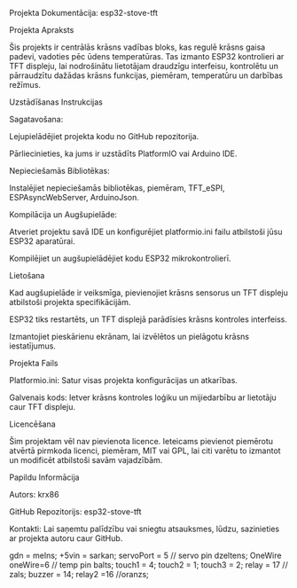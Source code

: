 
Projekta Dokumentācija: esp32-stove-tft

Projekta Apraksts

Šis projekts ir centrālās krāsns vadības bloks, kas regulē krāsns gaisa padevi, vadoties pēc ūdens temperatūras. Tas izmanto ESP32 kontrolieri ar TFT displeju, lai nodrošinātu lietotājam draudzīgu interfeisu, kontrolētu un pārraudzītu dažādas krāsns funkcijas, piemēram, temperatūru un darbības režīmus.

Uzstādīšanas Instrukcijas

Sagatavošana:

Lejupielādējiet projekta kodu no GitHub repozitorija.

Pārliecinieties, ka jums ir uzstādīts PlatformIO vai Arduino IDE.

Nepieciešamās Bibliotēkas:

Instalējiet nepieciešamās bibliotēkas, piemēram, TFT_eSPI, ESPAsyncWebServer, ArduinoJson.

Kompilācija un Augšupielāde:

Atveriet projektu savā IDE un konfigurējiet platformio.ini failu atbilstoši jūsu ESP32 aparatūrai.

Kompilējiet un augšupielādējiet kodu ESP32 mikrokontrolierī.

Lietošana

Kad augšupielāde ir veiksmīga, pievienojiet krāsns sensorus un TFT displeju atbilstoši projekta specifikācijām.

ESP32 tiks restartēts, un TFT displejā parādīsies krāsns kontroles interfeiss.

Izmantojiet pieskārienu ekrānam, lai izvēlētos un pielāgotu krāsns iestatījumus.

Projekta Fails

Platformio.ini: Satur visas projekta konfigurācijas un atkarības.

Galvenais kods: Ietver krāsns kontroles loģiku un mijiedarbību ar lietotāju caur TFT displeju.

Licencēšana

Šim projektam vēl nav pievienota licence. Ieteicams pievienot piemērotu atvērtā pirmkoda licenci, piemēram, MIT vai GPL, lai citi varētu to izmantot un modificēt atbilstoši savām vajadzībām.

Papildu Informācija

Autors: krx86

GitHub Repozitorijs: esp32-stove-tft

Kontakti: Lai saņemtu palīdzību vai sniegtu atsauksmes, lūdzu, sazinieties ar projekta autoru caur GitHub.


gdn = melns;
+5vin = sarkan;
servoPort = 5   // servo pin dzeltens;
OneWire oneWire=6 // temp pin balts;
touch1 = 4;
touch2 = 1;
touch3 = 2;
relay = 17 // zals;
buzzer = 14;
relay2 =16 //oranzs;



